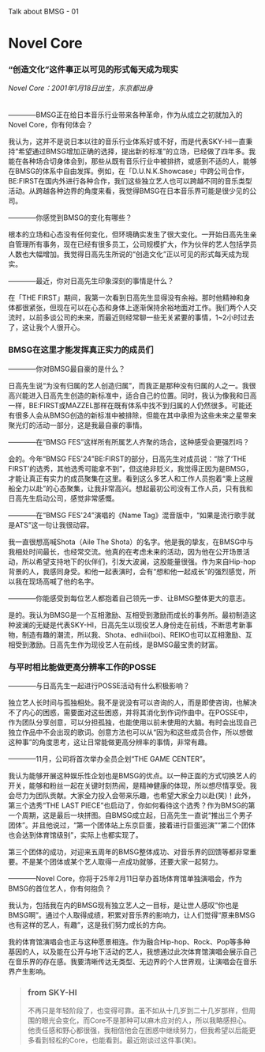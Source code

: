 Talk about BMSG - 01
# Novel Core
### “创造文化”这件事正以可见的形式每天成为现实

*Novel Core：2001年1月18日出生，东京都出身*
<br/><br/><br/>
————BMSG正在给日本音乐行业带来各种革命，作为从成立之初就加入的Novel Core，你有何体会？

我认为，这并不是说日本以往的音乐行业体系好或不好，而是代表SKY-HI一直秉持“希望通过BMSG增加正确的选择，提出新的标准”的立场，已经做了四年多。我能在各种场合切身体会到，那些从既有音乐行业中被排挤，或感到不适的人，能够在BMSG的体系中自由发挥。例如，在「D.U.N.K.Showcase」中跨公司合作，BE:FIRST在国内外进行各种合作，我们这些独立艺人也可以跨越不同的音乐类型活动。从跨越各种边界的角度来看，我觉得BMSG在日本音乐界可能是很少见的公司。

————你感觉到BMSG的变化有哪些？

根本的立场和心态没有任何变化，但环境确实发生了很大变化。一开始日高先生亲自管理所有事务，现在已经有很多员工，公司规模扩大，作为伙伴的艺人包括学员人数也大幅增加。我觉得日高先生所说的“创造文化”正以可见的形式每天成为现实。

————最近，你对日高先生印象深刻的事情是什么？

在「THE FIRST」期间，我第一次看到日高先生显得没有余裕。那时他精神和身体都很紧张，但现在可以在心态和身体上逐渐保持余裕地面对工作。我们两个人交流时，以前多谈公司的未来，而最近则经常聊一些无关紧要的事情，1~2小时过去了，这让我个人很开心。

### BMSG在这里才能发挥真正实力的成员们

————你对BMSG最自豪的是什么？

日高先生说“为没有归属的艺人创造归属”，而我正是那种没有归属的人之一。我很高兴能进入日高先生创造的新标准中，适合自己的位置。同时，我认为像我和日高一样，BE:FIRST或MAZZEL那样在既有体系中找不到归属的人仍然很多。可能还有很多人会从BMSG创造的新标准中被排除，但能在其中承担为这些未来之星带来聚光灯的活动一部分，这是我最自豪的事情。

————在“BMSG FES”这样所有所属艺人齐聚的场合，这种感受会更强烈吗？

会的。今年“BMSG FES'24”BE:FIRST的部分，日高先生对成员说：“除了‘THE FIRST’的选秀，其他选秀可能拿不到”，但这绝非贬义，我觉得正因为是BMSG，才能让真正有实力的成员聚集在这里。看到这么多艺人和工作人员抱着“乘上这艘船全力以赴”的心态聚集，让我非常高兴。想起最初公司没有工作人员，只有我和日高先生启动公司，感觉非常感慨。

————在“BMSG FES'24”演唱的《Name Tag》混音版中，“如果是流行歌手就是ATS”这一句让我很动容。

我一直很想高喊Shota（Aile The Shota）的名字。他是我的挚友，在BMSG中与我相处时间最长，也经常交流。他真的在考虑未来的活动，因为他在公开场景活动，所以希望支持地下的伙伴们，引发大波澜，这股能量很强。作为来自Hip-hop背景的人，我感同身受。和他一起表演时，会有“想和他一起成长”的强烈感觉，所以我在现场高喊了他的名字。

————你能感受到每位艺人都抱着自己领先一步、让BMSG整体更大的意志。

是的。我认为BMSG是一个互相激励、互相受到激励而成长的事务所。最初制造这种波澜的无疑是代表SKY-HI，日高先生以现役艺人身份走在前线，不断思考新事物，制造有趣的潮流，所以我、Shota、edhiii(boi)、REIKO也可以互相激励、互相受到激励。日高先生作为现役艺人在前线，是BMSG最宝贵的财富。

### 与平时相比能做更高分辨率工作的POSSE

————与日高先生一起进行POSSE活动有什么积极影响？

独立艺人长时间与孤独相处。我不是说没有可以咨询的人，而是即使咨询，也解决不了内心的困惑，需要面对这些困惑，并将其消化到作词作曲中。在POSSE中，作为团队分享创意，可以分担孤独，也能使用以前未使用的大脑。有时会出现自己独立作品中不会出现的歌词。创意方法也可以从“因为和这些成员合作，所以想做这种事”的角度思考，这让日常能做更高分辨率的事情，非常有趣。

————11月，公司将首次举办全员企划“THE GAME CENTER”。

我认为能够开展这种娱乐性企划也是BMSG的优点。以一种正面的方式切换艺人的开关，能够和粉丝一起在关键时刻热闹，是精神健康的体现，所以想尽情享受。我会尽力为团队贡献。大家全力投入会带来乐趣，也希望大家全力以赴(笑)！此外，第三个选秀“THE LAST PIECE”也启动了，你如何看待这个选秀？作为BMSG的第一个周期，这是最后一块拼图。自BMSG成立起，日高先生一直说“推出三个男子团体”。并且他说过，“第一个团体站上东京巨蛋，接着进行巨蛋巡演”“第二个团体也会达到体育馆级别”，实际上也都实现了。

第三个团体的成功，对迎来五周年的BMSG整体成功、对音乐界的回馈等都非常重要。不是某个团体或某个艺人取得一点成功就够，还要大家一起努力。

————Novel Core，你将于25年2月11日举办首场体育馆单独演唱会，作为BMSG的首位艺人，你有何抱负？

我认为，包括我在内的BMSG现有独立艺人之一目标，是让世人感叹“你也是BMSG啊”。通过个人取得成绩，积累对音乐界的影响力，让人们觉得“原来BMSG也有这样的艺人，有趣”，这是我们努力成长的方向。

我的体育馆演唱会也正与这种愿景相连。作为融合Hip-hop、Rock、Pop等多种基因的人，以及能在公开与地下活动的艺人，我想通过此次体育馆演唱会展示自己在音乐界的存在感。我要清晰传达无类型、无边界的个人世界观，让演唱会在音乐界产生影响。

> ### from SKY-HI
> 
> 不再只是年轻阶段了，也变得可靠。虽不如从十几岁到二十几岁那样，但周围的眼光会变化，而Core不是那种可以麻木应对的人，所以我略感担心。他责任感和野心都很强，我相信他会在困惑中继续努力，但我希望以后能更多看到轻松的Core，也能看到。最近刚谈过这件事(笑)。
